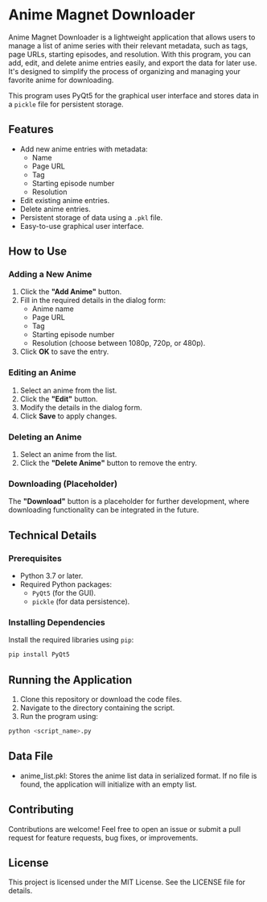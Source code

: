 # Anime Magnet Downloader

Anime Magnet Downloader is a lightweight application that allows users to manage a list of anime series with their relevant metadata, such as tags, page URLs, starting episodes, and resolution. With this program, you can add, edit, and delete anime entries easily, and export the data for later use. It's designed to simplify the process of organizing and managing your favorite anime for downloading.

This program uses PyQt5 for the graphical user interface and stores data in a `pickle` file for persistent storage.

## Features

- Add new anime entries with metadata:
  - Name
  - Page URL
  - Tag
  - Starting episode number
  - Resolution
- Edit existing anime entries.
- Delete anime entries.
- Persistent storage of data using a `.pkl` file.
- Easy-to-use graphical user interface.

## How to Use

### Adding a New Anime

1. Click the **"Add Anime"** button.
2. Fill in the required details in the dialog form:
   - Anime name
   - Page URL
   - Tag
   - Starting episode number
   - Resolution (choose between 1080p, 720p, or 480p).
3. Click **OK** to save the entry.

### Editing an Anime

1. Select an anime from the list.
2. Click the **"Edit"** button.
3. Modify the details in the dialog form.
4. Click **Save** to apply changes.

### Deleting an Anime

1. Select an anime from the list.
2. Click the **"Delete Anime"** button to remove the entry.

### Downloading (Placeholder)

The **"Download"** button is a placeholder for further development, where downloading functionality can be integrated in the future.

## Technical Details

### Prerequisites

- Python 3.7 or later.
- Required Python packages:
  - `PyQt5` (for the GUI).
  - `pickle` (for data persistence).

### Installing Dependencies

Install the required libraries using `pip`:

```bash
pip install PyQt5
```

## Running the Application

1. Clone this repository or download the code files.
2. Navigate to the directory containing the script.
3. Run the program using:
```bash
python <script_name>.py
```

## Data File

- anime_list.pkl: Stores the anime list data in serialized format. If no file is found, the application will initialize with an empty list.

## Contributing

Contributions are welcome! Feel free to open an issue or submit a pull request for feature requests, bug fixes, or improvements.

## License

This project is licensed under the MIT License. See the LICENSE file for details.